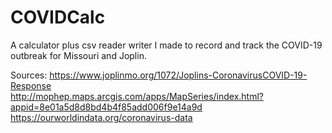 # COVIDCalc
A calculator plus csv reader writer I made to record and track the COVID-19 outbreak for Missouri and Joplin.

Sources: https://www.joplinmo.org/1072/Joplins-CoronavirusCOVID-19-Response  
         http://mophep.maps.arcgis.com/apps/MapSeries/index.html?appid=8e01a5d8d8bd4b4f85add006f9e14a9d  
         https://ourworldindata.org/coronavirus-data  
